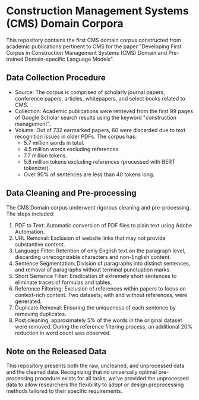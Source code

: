 # Construction Management Systems (CMS) Domain Corpora

This repository contains the first CMS domain corpus constructed from academic publications pertinent to CMS for the paper "Developing First Corpus in Construction Management Systems (CMS) Domain and Pre-trained Domain-specific Language Models".

## Data Collection Procedure

* Source: The corpus is comprised of scholarly journal papers, conference papers, articles, whitepapers, and select books related to CMS.
* Collection: Academic publications were retrieved from the first 99 pages of Google Scholar search results using the keyword "construction management".
* Volume: Out of 732 earmarked papers, 60 were discarded due to text recognition issues in older PDFs. The corpus has:
  * 5.7 million words in total.
  * 4.5 million words excluding references.
  * 7.7 million tokens.
  * 5.8 million tokens excluding references (processed with BERT tokenizer).
  * Over 90% of sentences are less than 40 tokens long.

## Data Cleaning and Pre-processing

The CMS Domain corpus underwent rigorous cleaning and pre-processing. The steps included:

1. PDF to Text: Automatic conversion of PDF files to plain text using Adobe Automation.
2. URL Removal: Exclusion of website links that may not provide substantive content.
3. Language Filter: Retention of only English text on the paragraph level, discarding unrecognizable characters and non-English content.
4. Sentence Segmentation: Division of paragraphs into distinct sentences, and removal of paragraphs without terminal punctuation marks.
5. Short Sentence Filter: Eradication of extremely short sentences to eliminate traces of formulas and tables.
6. Reference Filtering: Exclusion of references within papers to focus on context-rich content. Two datasets, with and without references, were generated.
7. Duplicate Removal: Ensuring the uniqueness of each sentence by removing duplicates.
8. Post cleaning, approximately 5% of the words in the original dataset were removed. During the reference filtering process, an additional 20% reduction in word count was observed.

## Note on the Released Data

This repository presents both the raw, uncleaned, and unprocessed data and the cleaned data. Recognizing that no universally optimal pre-processing procedure exists for all tasks, we've provided the unprocessed data to allow researchers the flexibility to adopt or design preprocessing methods tailored to their specific requirements.
